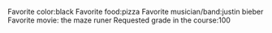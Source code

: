 Favorite color:black 
Favorite food:pizza
Favorite musician/band:justin bieber 
Favorite movie: the maze runer
Requested grade in the course:100 
